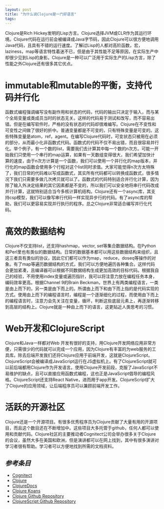 ```yaml
---
layout: post
title: "为什么说Clojure是一门好语言"
tags:
---
```

Clojure是Rich Hickey发明的Lisp方言。Clojure选择JVM或CLR作为其运行环境。Clojure代码在运行前会被编译成Java字节码，因此Clojure可以很方便地调用Java代码，且具有不错的运行速度。了解过Lisp的人都对高阶函数，宏，laziness，map等语言特性着迷不已，但是由于其性能不足等原因，在实际生产中却很少见到Lisp的身影。Clojure是一种可以广泛用于实际生产的Lisp方言，除了性能之外Clojure还有很多其它优点。

# immutable和mutable的平衡，支持代码并行化
函数式编程强调编写没有副作用和状态的代码，代码的输出只决定于输入，而与某个全局变量或类成员当时的状态无关。这样的代码易于测试和改写，而不容易出错。但是在编写软件时，严格的没有状态的代码却很难编写。Clojure在不变性和可变性之间做了很好的折中。普通变量都是不可变的，只有特殊变量是可变的。这些特殊变量是atom，ref，agent。在编写Clojure代码时，可变状态只被用在必须的部分，从而最小化非函数式代码。函数式的代码不仅不易出错，而且很容易并行化。举个例子，有一个数的list，需要我们去计算其中每一个数的n次方。可能一开始我们只使用一个串行的map运算，如果有一天数组变得很大，我们希望加快计算的速度，由于n次方计算是一个函数，我们可以使用一个并行化的map版本，并行化的map函数会使用多个行程对这个list同时求值。大家可能觉得n次方太特殊了，我们日常的代码难以写成函数式，其实所有代码都可以转换成函数式，很多情况下我们只需要多做几次拷贝就可以了。函数式的代码特别适合并行化计算，因为除了输入外决定结果的其它因素都是不变的，所以我们可以安全地将串行代码改成并行计算，这就特别适合当今多核计算机结构。Clojure还有一个async库，其支持csp模型，我们可以像写串行代码一样实现异步行的代码。有了async库的帮助，我们可以更容易实现并行执行的程序。总之Clojure非常适合编写并行化代码。

# 高效的数据结构
Clojure不仅支持list，还支持hashmap，vector, set等集合数据结构。在Python和Perl里也有类似的数据结构。日常的数据基本都可以用这些数据结构来组织，且这三者具有类似的协议，因此它们都可以作为map，reduce，doseq等操作的对象。有了map等遍历数据结构的方式，我们可以方便地遍历各种集合。这样代码会更加紧凑，且编译器可以根据不同数据结构生成更加高效的目标代码。根据我自己的经验，不用使用index变量或遍历指针，我可以将注意力放在编程任务本身，编码效率更高。根据Channel 9的Brain Beckman，世界上有两类编程语言，一类是由上而下的，另一类是由下而上的。所谓由上而下和由下而上指的是代码实现的方式。使用由上而下的编程语言时，编程是一个逐渐细化的过程，而使用由下而上的编程语言时，注意力会先关注在变量，循环，判断这些底层元素上，再逐渐转移到高层的结构上。Clojure就是一种由上而下的语言，这更贴近人类思考的习惯。

# Web开发和ClojureScript
Clojure和Java一样都对Web 开发有很好的支持，用Clojure开发网络应用非常方便，只需很少的代码就可以完成一个应用，因为Clojure有丰富的为web服务的工具库。除去后端开发我们还将Clojure应用于前端开发，这就是ClojureScript。ClojureScript会被编译成JavaScript运行在JS虚拟机上。有了ClojureScript就可以前后端都用Clojure作为开发语言。使用Clojure开发前段，克服了JavaScript不易维护的缺点，且可以直接应用函数式编程，这也正是JavaScript倡导的编程风格。ClojureScript还支持React Native，进而用于app开发。ClojureScript扩大了Clojure的应用领域，让后端程序员可以兼顾前端开发工作。

# 活跃的开源社区
Clojure还是一个开源项目。有很多优秀程序员为Clojure贡献了大量有用的开源项目，而且这个数目还在不断增加中。这些项目大多托管于github，任何人都可以使用和贡献代码。Clojure社区的主要推动者Cognitect公司会举办很多关于Clojure的会议，虽然大多在美国和欧洲，但是演讲都可以在网上找到，其中有很多演讲对学习者很有帮助。学习者可以方便地找到所需的文档资料。

## _参考条目_
* [Cognitect][cognitect-site]
* [Clojure][clojure-site]
* [ClojureDocs][clojure-docs]
* [Clojure Koans][clojure-koans]
* [Clojure Github Repository][clojure-github]
* [ClojureScript Github Repository][clojurescript-github]

[cognitect-site]: http://www.cognitect.com/
[clojure-site]: http://www.clojure.org/
[clojure-docs]: http://clojuredocs.org/
[clojure-koans]: http://clojurekoans.com/
[clojure-github]: https://github.com/clojure/clojure
[clojurescript-github]: https://github.com/clojure/clojurescript
